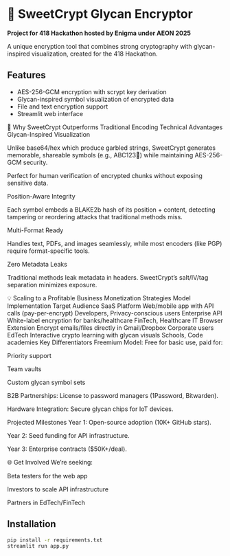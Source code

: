 # 🍬 SweetCrypt Glycan Encryptor

**Project for 418 Hackathon hosted by Enigma under AEON 2025**

A unique encryption tool that combines strong cryptography with glycan-inspired visualization, created for the 418 Hackathon.

## Features

- AES-256-GCM encryption with scrypt key derivation
- Glycan-inspired symbol visualization of encrypted data
- File and text encryption support
- Streamlit web interface

🚀 Why SweetCrypt Outperforms Traditional Encoding
Technical Advantages
Glycan-Inspired Visualization

Unlike base64/hex which produce garbled strings, SweetCrypt generates memorable, shareable symbols (e.g., ABC123🍬) while maintaining AES-256-GCM security.

Perfect for human verification of encrypted chunks without exposing sensitive data.

Position-Aware Integrity

Each symbol embeds a BLAKE2b hash of its position + content, detecting tampering or reordering attacks that traditional methods miss.

Multi-Format Ready

Handles text, PDFs, and images seamlessly, while most encoders (like PGP) require format-specific tools.

Zero Metadata Leaks

Traditional methods leak metadata in headers. SweetCrypt’s salt/IV/tag separation minimizes exposure.

💡 Scaling to a Profitable Business
Monetization Strategies
Model	Implementation	Target Audience
SaaS Platform	Web/mobile app with API calls (pay-per-encrypt)	Developers, Privacy-conscious users
Enterprise API	White-label encryption for banks/healthcare	FinTech, Healthcare IT
Browser Extension	Encrypt emails/files directly in Gmail/Dropbox	Corporate users
EdTech	Interactive crypto learning with glycan visuals	Schools, Code academies
Key Differentiators
Freemium Model: Free for basic use, paid for:

Priority support

Team vaults

Custom glycan symbol sets

B2B Partnerships: License to password managers (1Password, Bitwarden).

Hardware Integration: Secure glycan chips for IoT devices.

Projected Milestones
Year 1: Open-source adoption (10K+ GitHub stars).

Year 2: Seed funding for API infrastructure.

Year 3: Enterprise contracts ($50K+/deal).

🌐 Get Involved
We’re seeking:

Beta testers for the web app

Investors to scale API infrastructure

Partners in EdTech/FinTech

## Installation
```bash
pip install -r requirements.txt
streamlit run app.py
